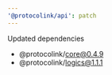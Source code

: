 ```yaml
---
'@protocolink/api': patch
---
```


Updated dependencies
 - @protocolink/core@0.4.9
 - @protocolink/logics@1.1.1
